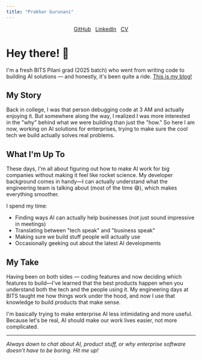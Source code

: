```yaml
---
title: "Prakhar Gurunani"
---
```

<p align="center">
  <a href="https://github.com/FirePing32" target="_blank">GitHub</a>
  &nbsp;
  <a href="https://www.linkedin.com/in/prakhargurunani" target="_blank">LinkedIn</a>
  &nbsp;
  <a href="/media/Prakhar_Gurunani_Resume.pdf" target="_blank">CV</a>
</p>


# Hey there! 👋

I'm a fresh BITS Pilani grad (2025 batch) who went from writing code to building AI solutions — and honestly, it's been quite a ride. [This is my blog!](/blog)

## My Story

Back in college, I was that person debugging code at 3 AM and actually enjoying it. But somewhere along the way, I realized I was more interested in the "why" behind what we were building than just the "how." So here I am now, working on AI solutions for enterprises, trying to make sure the cool tech we build actually solves real problems.

## What I'm Up To

These days, I'm all about figuring out how to make AI work for big companies without making it feel like rocket science. My developer background comes in handy—I can actually understand what the engineering team is talking about (most of the time 😅), which makes everything smoother.

I spend my time:
- Finding ways AI can actually help businesses (not just sound impressive in meetings)
- Translating between "tech speak" and "business speak"
- Making sure we build stuff people will actually use
- Occasionally geeking out about the latest AI developments

## My Take

Having been on both sides — coding features and now deciding which features to build—I've learned that the best products happen when you understand both the tech and the people using it. My engineering days at BITS taught me how things work under the hood, and now I use that knowledge to build products that make sense.

I'm basically trying to make enterprise AI less intimidating and more useful. Because let's be real, AI should make our work lives easier, not more complicated.

---

*Always down to chat about AI, product stuff, or why enterprise software doesn't have to be boring. Hit me up!*